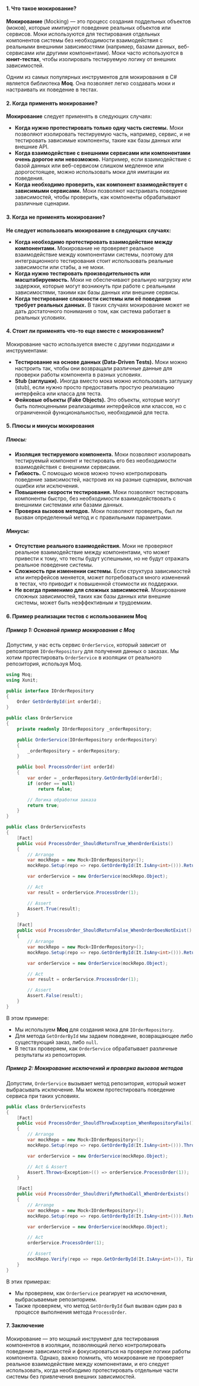 #### 1. Что такое **мокирование**?

**Мокирование** (Mocking) — это процесс создания поддельных объектов (моков), которые имитируют поведение реальных объектов или сервисов. Моки используются для тестирования отдельных компонентов системы без необходимости взаимодействия с реальными внешними зависимостями (например, базами данных, веб-сервисами или другими компонентами). Моки часто используются в **юнит-тестах**, чтобы изолировать тестируемую логику от внешних зависимостей.

Одним из самых популярных инструментов для мокирования в C# является библиотека **Moq**. Она позволяет легко создавать моки и настраивать их поведение в тестах.

#### 2. Когда применять мокирование?

**Мокирование** следует применять в следующих случаях:

- **Когда нужно протестировать только одну часть системы.** Моки позволяют изолировать тестируемую часть, например, сервис, и не тестировать зависимые компоненты, такие как базы данных или внешние API.
- **Когда взаимодействие с внешними сервисами или компонентами очень дорогое или невозможно.** Например, если взаимодействие с базой данных или веб-сервисом слишком медленное или дорогостоящее, можно использовать моки для имитации их поведения.
- **Когда необходимо проверить, как компонент взаимодействует с зависимыми сервисами.** Моки позволяют настраивать поведение зависимостей, чтобы проверить, как компоненты обрабатывают различные сценарии.

#### 3. Когда не применять мокирование?

**Не следует использовать мокирование в следующих случаях:**

- **Когда необходимо протестировать взаимодействие между компонентами.** Мокирование не проверяет реальное взаимодействие между компонентами системы, поэтому для интеграционного тестирования стоит использовать реальные зависимости или стабы, а не моки.
- **Когда нужно тестировать производительность или масштабируемость.** Моки не обеспечивают реальную нагрузку или задержки, которые могут возникнуть при работе с реальными зависимостями, такими как базы данных или внешние сервисы.
- **Когда тестирование сложности системы или её поведения требует реальных данных.** В таких случаях мокирование может не дать достаточного понимания о том, как система работает в реальных условиях.

#### 4. Стоит ли применять что-то еще вместе с мокированием?

Мокирование часто используется вместе с другими подходами и инструментами:

- **Тестирование на основе данных (Data-Driven Tests).** Моки можно настроить так, чтобы они возвращали различные данные для проверки работы компонента в разных условиях.
- **Stub (заглушки).** Иногда вместо мока можно использовать заглушку (stub), если нужно просто предоставить простую реализацию интерфейса или класса для теста.
- **Фейковые объекты (Fake Objects).** Это объекты, которые могут быть полноценными реализациями интерфейсов или классов, но с ограниченной функциональностью, необходимой для теста.

#### 5. Плюсы и минусы мокирования

##### Плюсы:

- **Изоляция тестируемого компонента.** Моки позволяют изолировать тестируемый компонент и тестировать его без необходимости взаимодействия с внешними сервисами.
- **Гибкость.** С помощью моков можно точно контролировать поведение зависимостей, настроив их на разные сценарии, включая ошибки или исключения.
- **Повышение скорости тестирования.** Моки позволяют тестировать компоненты быстро, без необходимости взаимодействовать с внешними системами или базами данных.
- **Проверка вызовов методов.** Моки позволяют проверить, был ли вызван определенный метод и с правильными параметрами.

##### Минусы:

- **Отсутствие реального взаимодействия.** Моки не проверяют реальное взаимодействие между компонентами, что может привести к тому, что тесты будут успешными, но не будут отражать реальное поведение системы.
- **Сложность при изменении системы.** Если структура зависимостей или интерфейсов меняется, может потребоваться много изменений в тестах, что приводит к повышенной стоимости их поддержки.
- **Не всегда применимо для сложных зависимостей.** Мокирование сложных зависимостей, таких как базы данных или внешние системы, может быть неэффективным и трудоемким.

#### 6. Пример реализации тестов с использованием Moq

##### Пример 1: Основной пример мокирования с Moq

Допустим, у нас есть сервис `OrderService`, который зависит от репозитория `IOrderRepository` для получения данных о заказах. Мы хотим протестировать `OrderService` в изоляции от реального репозитория, используя Moq.

```C#
using Moq;
using Xunit;

public interface IOrderRepository
{
    Order GetOrderById(int orderId);
}

public class OrderService
{
    private readonly IOrderRepository _orderRepository;

    public OrderService(IOrderRepository orderRepository)
    {
        _orderRepository = orderRepository;
    }

    public bool ProcessOrder(int orderId)
    {
        var order = _orderRepository.GetOrderById(orderId);
        if (order == null)
            return false;

        // Логика обработки заказа
        return true;
    }
}

public class OrderServiceTests
{
    [Fact]
    public void ProcessOrder_ShouldReturnTrue_WhenOrderExists()
    {
        // Arrange
        var mockRepo = new Mock<IOrderRepository>();
        mockRepo.Setup(repo => repo.GetOrderById(It.IsAny<int>())).Returns(new Order { Id = 1 });

        var orderService = new OrderService(mockRepo.Object);

        // Act
        var result = orderService.ProcessOrder(1);

        // Assert
        Assert.True(result);
    }

    [Fact]
    public void ProcessOrder_ShouldReturnFalse_WhenOrderDoesNotExist()
    {
        // Arrange
        var mockRepo = new Mock<IOrderRepository>();
        mockRepo.Setup(repo => repo.GetOrderById(It.IsAny<int>())).Returns((Order)null);

        var orderService = new OrderService(mockRepo.Object);

        // Act
        var result = orderService.ProcessOrder(1);

        // Assert
        Assert.False(result);
    }
}

```

В этом примере:

- Мы используем **Moq** для создания мока для `IOrderRepository`.
- Для метода `GetOrderById` мы задаем поведение, возвращающее либо существующий заказ, либо `null`.
- В тестах проверяем, как `OrderService` обрабатывает различные результаты из репозитория.

##### Пример 2: Мокирование исключений и проверка вызовов методов

Допустим, `OrderService` вызывает метод репозитория, который может выбрасывать исключение. Мы можем протестировать поведение сервиса при таких условиях.

```C#
public class OrderServiceTests
{
    [Fact]
    public void ProcessOrder_ShouldThrowException_WhenRepositoryFails()
    {
        // Arrange
        var mockRepo = new Mock<IOrderRepository>();
        mockRepo.Setup(repo => repo.GetOrderById(It.IsAny<int>())).Throws(new Exception("Database error"));

        var orderService = new OrderService(mockRepo.Object);

        // Act & Assert
        Assert.Throws<Exception>(() => orderService.ProcessOrder(1));
    }

    [Fact]
    public void ProcessOrder_ShouldVerifyMethodCall_WhenOrderExists()
    {
        // Arrange
        var mockRepo = new Mock<IOrderRepository>();
        mockRepo.Setup(repo => repo.GetOrderById(It.IsAny<int>())).Returns(new Order { Id = 1 });

        var orderService = new OrderService(mockRepo.Object);

        // Act
        orderService.ProcessOrder(1);

        // Assert
        mockRepo.Verify(repo => repo.GetOrderById(It.IsAny<int>()), Times.Once);
    }
}

```

В этих примерах:

- Мы проверяем, как `OrderService` реагирует на исключения, выбрасываемые репозиторием.
- Также проверяем, что метод `GetOrderById` был вызван один раз в процессе выполнения метода `ProcessOrder`.

#### 7. Заключение

Мокирование — это мощный инструмент для тестирования компонентов в изоляции, позволяющий легко контролировать поведение зависимостей и фокусироваться на проверке логики работы компонента. Однако, важно помнить, что мокирование не проверяет реальное взаимодействие между компонентами, и его следует использовать, когда необходимо протестировать отдельные части системы без привлечения внешних зависимостей.